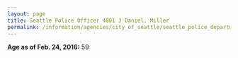```yaml
---
layout: page
title: Seattle Police Officer 4801 J Daniel. Miller
permalink: /information/agencies/city_of_seattle/seattle_police_department/copbook/4801/
---
```


**Age as of Feb. 24, 2016:** 59
